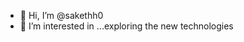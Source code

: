 - 👋 Hi, I’m @sakethh0
- 👀 I’m interested in ...exploring the new technologies 

<!---
sakethh0/sakethh0 is a ✨ special ✨ repository because its `README.md` (this file) appears on your GitHub profile.
You can click the Preview link to take a look at your changes.
--->
